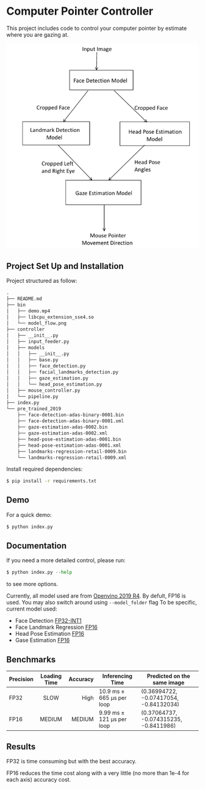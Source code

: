 # Computer Pointer Controller

This project includes code to control your computer pointer by estimate where you are gazing at.

![model_flow](./bin/model_flow.png)

## Project Set Up and Installation
Project structured as follow:
```
.
├── README.md
├── bin
│   ├── demo.mp4
│   ├── libcpu_extension_sse4.so
│   └── model_flow.png
├── controller
│   ├── __init__.py
│   ├── input_feeder.py
│   ├── models
│   │   ├── __init__.py
│   │   ├── base.py
│   │   ├── face_detection.py
│   │   ├── facial_landmarks_detection.py
│   │   ├── gaze_estimation.py
│   │   └── head_pose_estimation.py
│   ├── mouse_controller.py
│   └── pipeline.py
├── index.py
└── pre_trained_2019
    ├── face-detection-adas-binary-0001.bin
    ├── face-detection-adas-binary-0001.xml
    ├── gaze-estimation-adas-0002.bin
    ├── gaze-estimation-adas-0002.xml
    ├── head-pose-estimation-adas-0001.bin
    ├── head-pose-estimation-adas-0001.xml
    ├── landmarks-regression-retail-0009.bin
    └── landmarks-regression-retail-0009.xml
```

Install required dependencies:
```bash
$ pip install -r requirements.txt
```

## Demo
For a quick demo:
```python
$ python index.py
```

## Documentation
If you need a more detailed control, please run:
```python
$ python index.py --help
```
to see more options.

Currently, all model used are from [Openvino 2019 R4](https://download.01.org/opencv/2019/open_model_zoo/R4/20200117_150000_models_bin/). By defult, FP16 is used. You may also switch around using ```--model_folder``` flag To be specific, current model used:

- Face Detection [FP32-INT1](https://download.01.org/opencv/2019/open_model_zoo/R4/20200117_150000_models_bin/face-detection-adas-binary-0001/FP32-INT1/)
- Face Landmark Regression [FP16](https://download.01.org/opencv/2019/open_model_zoo/R4/20200117_150000_models_bin/landmarks-regression-retail-0009/FP16/)
- Head Pose Estimation [FP16](https://download.01.org/opencv/2019/open_model_zoo/R4/20200117_150000_models_bin/head-pose-estimation-adas-0001/FP16/)
- Gase Estimation [FP16](https://download.01.org/opencv/2019/open_model_zoo/R4/20200117_150000_models_bin/gaze-estimation-adas-0002/FP16/)


## Benchmarks

| Precision        | Loading Time           | Accuracy  | Inferencing Time | Predicted on the same image  |
| ------------- |:-------------:| -----:|  -----|  ---- |
| FP32      | SLOW | High | 10.9 ms ± 665 µs per loop | (0.36994722, -0.07417054, -0.84132034) |
| FP16     | MEDIUM      |   MEDIUM | 9.99 ms ± 121 µs per loop | (0.37064737, -0.074315235, -0.8411986) |


## Results
FP32 is time consuming but with the best accuracy.

FP16 reduces the time cost along with a very little (no more than 1e-4 for each axis) accuracy cost.
